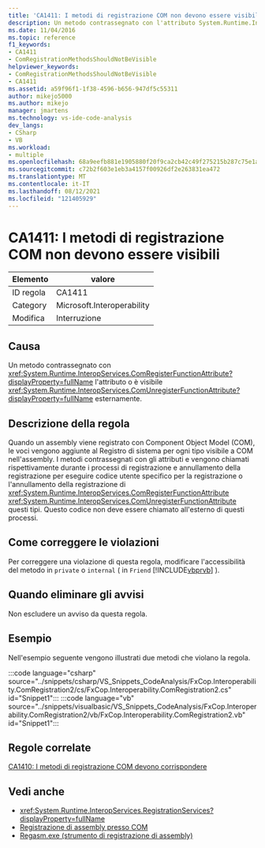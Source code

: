 ```yaml
---
title: 'CA1411: I metodi di registrazione COM non devono essere visibili'
description: Un metodo contrassegnato con l'attributo System.Runtime.InteropServices.ComRegisterFunctionAttribute o System.Runtime.InteropServices.ComUnregisterFunctionAttribute è visibile esternamente.
ms.date: 11/04/2016
ms.topic: reference
f1_keywords:
- CA1411
- ComRegistrationMethodsShouldNotBeVisible
helpviewer_keywords:
- ComRegistrationMethodsShouldNotBeVisible
- CA1411
ms.assetid: a59f96f1-1f38-4596-b656-947df5c55311
author: mikejo5000
ms.author: mikejo
manager: jmartens
ms.technology: vs-ide-code-analysis
dev_langs:
- CSharp
- VB
ms.workload:
- multiple
ms.openlocfilehash: 68a9eefb881e1905880f20f9ca2cb42c49f275215b287c75e1a1c19e895e0e30
ms.sourcegitcommit: c72b2f603e1eb3a4157f00926df2e263831ea472
ms.translationtype: MT
ms.contentlocale: it-IT
ms.lasthandoff: 08/12/2021
ms.locfileid: "121405929"
---
```

# <a name="ca1411-com-registration-methods-should-not-be-visible"></a>CA1411: I metodi di registrazione COM non devono essere visibili

|Elemento|valore|
|-|-|
|ID regola|CA1411|
|Category|Microsoft.Interoperability|
|Modifica|Interruzione|

## <a name="cause"></a>Causa

Un metodo contrassegnato con <xref:System.Runtime.InteropServices.ComRegisterFunctionAttribute?displayProperty=fullName> l'attributo o è visibile <xref:System.Runtime.InteropServices.ComUnregisterFunctionAttribute?displayProperty=fullName> esternamente.

## <a name="rule-description"></a>Descrizione della regola
Quando un assembly viene registrato con Component Object Model (COM), le voci vengono aggiunte al Registro di sistema per ogni tipo visibile a COM nell'assembly. I metodi contrassegnati con gli attributi e vengono chiamati rispettivamente durante i processi di registrazione e annullamento della registrazione per eseguire codice utente specifico per la registrazione o l'annullamento della registrazione di <xref:System.Runtime.InteropServices.ComRegisterFunctionAttribute> <xref:System.Runtime.InteropServices.ComUnregisterFunctionAttribute> questi tipi. Questo codice non deve essere chiamato all'esterno di questi processi.

## <a name="how-to-fix-violations"></a>Come correggere le violazioni
Per correggere una violazione di questa regola, modificare l'accessibilità del metodo in `private` o `internal` ( in `Friend` [!INCLUDE[vbprvb](../code-quality/includes/vbprvb_md.md)] ).

## <a name="when-to-suppress-warnings"></a>Quando eliminare gli avvisi
Non escludere un avviso da questa regola.

## <a name="example"></a>Esempio
Nell'esempio seguente vengono illustrati due metodi che violano la regola.

:::code language="csharp" source="../snippets/csharp/VS_Snippets_CodeAnalysis/FxCop.Interoperability.ComRegistration2/cs/FxCop.Interoperability.ComRegistration2.cs" id="Snippet1":::
:::code language="vb" source="../snippets/visualbasic/VS_Snippets_CodeAnalysis/FxCop.Interoperability.ComRegistration2/vb/FxCop.Interoperability.ComRegistration2.vb" id="Snippet1":::

## <a name="related-rules"></a>Regole correlate
[CA1410: I metodi di registrazione COM devono corrispondere](../code-quality/ca1410.md)

## <a name="see-also"></a>Vedi anche

- <xref:System.Runtime.InteropServices.RegistrationServices?displayProperty=fullName>
- [Registrazione di assembly presso COM](/dotnet/framework/interop/registering-assemblies-with-com)
- [Regasm.exe (strumento di registrazione di assembly)](/dotnet/framework/tools/regasm-exe-assembly-registration-tool)

